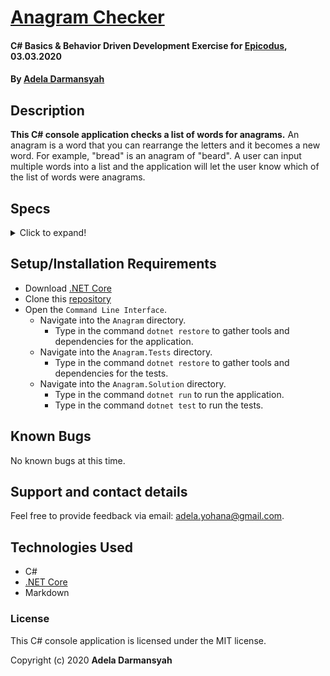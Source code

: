 # [Anagram Checker](https://github.com/ayohana/anagram.git/)

#### C# Basics & Behavior Driven Development Exercise for [Epicodus](https://www.epicodus.com/), 03.03.2020

#### By [**Adela Darmansyah**](https://ayohana.github.io/portfolio/)

## Description

**This C# console application checks a list of words for anagrams.** An anagram is a word that you can rearrange the letters and it becomes a new word. For example, "bread" is an anagram of "beard". A user can input multiple words into a list and the application will let the user know which of the list of words were anagrams.

## Specs

<details>
  <summary>Click to expand!</summary>

| Spec | `Console` Input | `Console` Output |
| :-------------     | :------------- | :------------- |
| **Program Gathers & Displays User Input of a Single Word** | bread | bread |
| **Program Gathers & Displays User Input of Multiple Words** | bread beard | bread beard |
| **Program Checks for Anagrams and Display the Anagrams** | bread beard bun | bread beard |
| **Program Disregards Special Characters** | bread, beard, bun? | bread beard |

</details>

## Setup/Installation Requirements

* Download [.NET Core](https://dotnet.microsoft.com/download/dotnet-core/)
* Clone this [repository](https://github.com/ayohana/anagram.git/)
* Open the `Command Line Interface`.
  * Navigate into the `Anagram` directory.
    * Type in the command `dotnet restore` to gather tools and dependencies for the application.
  * Navigate into the `Anagram.Tests` directory.
    * Type in the command `dotnet restore` to gather tools and dependencies for the tests.
  * Navigate into the `Anagram.Solution` directory.
    * Type in the command `dotnet run` to run the application.
    * Type in the command `dotnet test` to run the tests.

## Known Bugs

No known bugs at this time.

## Support and contact details

Feel free to provide feedback via email: adela.yohana@gmail.com.

## Technologies Used

* C#
* [.NET Core](https://dotnet.microsoft.com/download/dotnet-core/)
* Markdown

### License

This C# console application is licensed under the MIT license.

Copyright (c) 2020 **Adela Darmansyah**
